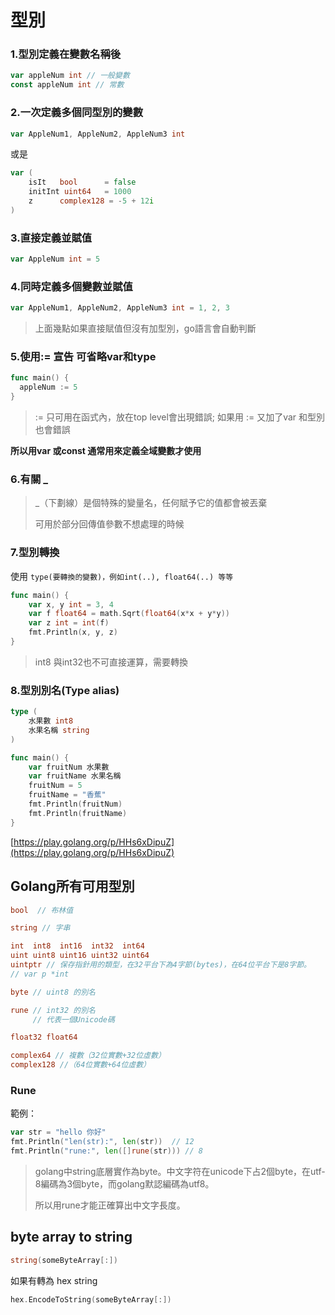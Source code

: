# 型別

### 1.型別定義在變數名稱後

```go
var appleNum int // 一般變數
const appleNum int // 常數
```

### 2.一次定義多個同型別的變數

```go
var AppleNum1, AppleNum2, AppleNum3 int
```

或是

```go
var (
    isIt   bool      = false
    initInt uint64   = 1000
    z      complex128 = -5 + 12i
)
```

### 3.直接定義並賦值

```go
var AppleNum int = 5
```

### 4.同時定義多個變數並賦值

```go
var AppleNum1, AppleNum2, AppleNum3 int = 1, 2, 3
```

> 上面幾點如果直接賦值但沒有加型別，go語言會自動判斷

### 5.使用:= 宣告 可省略var和type

```go
func main() {
  appleNum := 5
}
```

> := 只可用在函式內，放在top level會出現錯誤; 如果用 := 又加了var 和型別也會錯誤

**所以用var 或const 通常用來定義全域變數才使用**

### 6.有關 \_

> \_（下劃線）是個特殊的變量名，任何賦予它的值都會被丟棄
>
> 可用於部分回傳值參數不想處理的時候

### 7.型別轉換

使用 `type(要轉換的變數)，例如int(..), float64(..) 等等`

```go
func main() {
    var x, y int = 3, 4
    var f float64 = math.Sqrt(float64(x*x + y*y))
    var z int = int(f)
    fmt.Println(x, y, z)
}
```

> int8 與int32也不可直接運算，需要轉換

### 8.型別別名\(Type alias\)

```go
type (
    水果數 int8
    水果名稱 string
)

func main() {
    var fruitNum 水果數
    var fruitName 水果名稱
    fruitNum = 5
    fruitName = "香蕉"
    fmt.Println(fruitNum)
    fmt.Println(fruitName)
}
```

[https://play.golang.org/p/HHs6xDipuZ](https://play.golang.org/p/HHs6xDipuZ)

## Golang所有可用型別

```go
bool  // 布林值

string // 字串

int  int8  int16  int32  int64
uint uint8 uint16 uint32 uint64 
uintptr // 保存指針用的類型，在32平台下為4字節(bytes)，在64位平台下是8字節。
// var p *int

byte // uint8 的別名

rune // int32 的別名
     // 代表一個Unicode碼

float32 float64

complex64 // 複數（32位實數+32位虛數）
complex128 //（64位實數+64位虛數）
```

### Rune

範例：

```go
var str = "hello 你好"
fmt.Println("len(str):", len(str))  // 12
fmt.Println("rune:", len([]rune(str))) // 8
```

> golang中string底層實作為byte。中文字符在unicode下占2個byte，在utf-8編碼為3個byte，而golang默認編碼為utf8。
>
> 所以用rune才能正確算出中文字長度。

## byte array to string

```go
string(someByteArray[:])
```

如果有轉為 hex string

```go
hex.EncodeToString(someByteArray[:])
```

